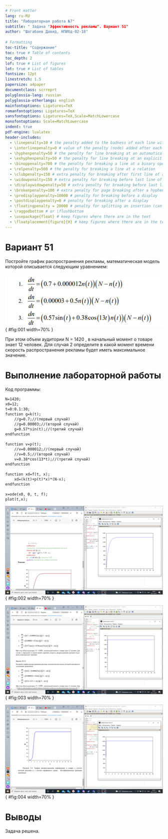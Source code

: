 ```yaml
---
# Front matter
lang: ru-RU
title: "Лабораторная работа №7"
subtitle: " Задача "Эффективность рекламы". Вариант 51"
author: "Шагабаев Давид, НПИбд-02-18"

# Formatting
toc-title: "Содержание"
toc: true # Table of contents
toc_depth: 2
lof: true # List of figures
lot: true # List of tables
fontsize: 12pt
linestretch: 1.5
papersize: a4paper
documentclass: scrreprt
polyglossia-lang: russian
polyglossia-otherlangs: english
mainfontoptions: Ligatures=TeX
romanfontoptions: Ligatures=TeX
sansfontoptions: Ligatures=TeX,Scale=MatchLowercase
monofontoptions: Scale=MatchLowercase
indent: true
pdf-engine: lualatex
header-includes:
  - \linepenalty=10 # the penalty added to the badness of each line within a paragraph (no associated penalty node) Increasing the value makes tex try to have fewer lines in the paragraph.
  - \interlinepenalty=0 # value of the penalty (node) added after each line of a paragraph.
  - \hyphenpenalty=50 # the penalty for line breaking at an automatically inserted hyphen
  - \exhyphenpenalty=50 # the penalty for line breaking at an explicit hyphen
  - \binoppenalty=700 # the penalty for breaking a line at a binary operator
  - \relpenalty=500 # the penalty for breaking a line at a relation
  - \clubpenalty=150 # extra penalty for breaking after first line of a paragraph
  - \widowpenalty=150 # extra penalty for breaking before last line of a paragraph
  - \displaywidowpenalty=50 # extra penalty for breaking before last line before a display math
  - \brokenpenalty=100 # extra penalty for page breaking after a hyphenated line
  - \predisplaypenalty=10000 # penalty for breaking before a display
  - \postdisplaypenalty=0 # penalty for breaking after a display
  - \floatingpenalty = 20000 # penalty for splitting an insertion (can only be split footnote in standard LaTeX)
  - \raggedbottom # or \flushbottom
  - \usepackage{float} # keep figures where there are in the text
  - \floatplacement{figure}{H} # keep figures where there are in the text
---
```


# Вариант 51

Постройте график распространения рекламы, математическая модель которой описывается следующим уравнением:

![результат программы](image/001.png){ #fig:001 width=70% }

При этом объем аудитории N = 1420 , в начальный момент о товаре знает 12 человек. Для случая 2 определите в какой момент времени скорость распространения рекламы будет иметь максимальное значение.

# Выполнение лабораторной работы

Код программы:

```
N=1420;
x0=12;
t=0:0.1:30;
function g=k(t);
    //g=0.7;//(первый случай)
    //g=0.00003;//(второй случай)
    g=0.57*sin(t);//(третий случай)
endfunction

function v=p(t);
    //v=0.000012;//(первый случай)
    //v=0.5;//(второй случай)
    v=0.38*cos(13*t);//(третий случай)
endfunction

function xd=f(t, x);
    xd=(k(t)+p(t)*x)*(N-x);
endfunction

x=ode(x0, 0, t, f);
plot(t,x);
```

![первый случай](image/002.png){ #fig:002 width=70% }

![второй случай](image/003.png){ #fig:003 width=70% }

![третий случай](image/004.png){ #fig:004 width=70% }

# Выводы

Задача решена.